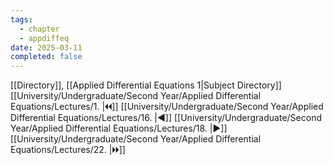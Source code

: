 ```yaml
---
tags:
  - chapter
  - appdiffeq
date: 2025-03-11
completed: false
---
```

[[Directory]], [[Applied Differential Equations 1|Subject Directory]]
[[University/Undergraduate/Second Year/Applied Differential Equations/Lectures/1. |🞀🞀]] [[University/Undergraduate/Second Year/Applied Differential Equations/Lectures/16. |◀]] [[University/Undergraduate/Second Year/Applied Differential Equations/Lectures/18. |▶]] [[University/Undergraduate/Second Year/Applied Differential Equations/Lectures/22. |🞂🞂]]
# 
## 
### 